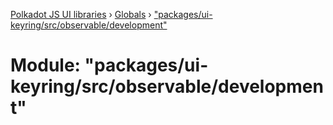 [Polkadot JS UI libraries](../README.md) › [Globals](../globals.md) › ["packages/ui-keyring/src/observable/development"](_packages_ui_keyring_src_observable_development_.md)

# Module: "packages/ui-keyring/src/observable/development"


